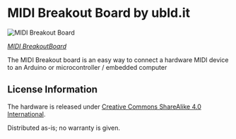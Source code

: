 MIDI Breakout Board by ubld.it
===============================

![MIDI Breakout Board](http://ubld.it/wp-content/uploads/2015/03/midibio_trans2-300x225.png)

[*MIDI BreakoutBoard*](http://ubld.it/midi-breakout-board/)

The MIDI Breakout board is an easy way to connect a hardware MIDI device to an Arduino or microcontroller / embedded computer

License Information
-------------------
The hardware is released under [Creative Commons ShareAlike 4.0 International](https://creativecommons.org/licenses/by-sa/4.0/).

Distributed as-is; no warranty is given.

